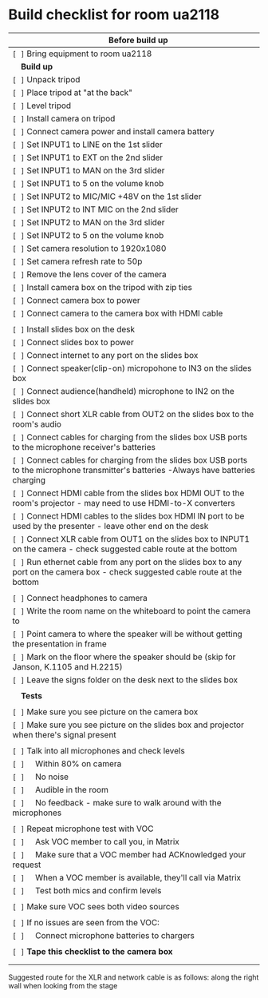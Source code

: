 # **Build checklist for room ua2118**

|&nbsp;&nbsp;&nbsp;&nbsp;**Before build up**|
|-----------|
|`[ ]` Bring equipment to room ua2118|
|&nbsp;&nbsp;&nbsp;&nbsp;**Build up** |
|`[ ]` Unpack tripod|
|`[ ]` Place tripod at "at the back"|
|`[ ]` Level tripod|
|`[ ]` Install camera on tripod|
|`[ ]` Connect camera power and install camera battery
|`[ ]` Set INPUT1 to LINE on the 1st slider
|`[ ]` Set INPUT1 to EXT on the 2nd slider
|`[ ]` Set INPUT1 to MAN on the 3rd slider
|`[ ]` Set INPUT1 to 5 on the volume knob
|`[ ]` Set INPUT2 to MIC/MIC +48V on the 1st slider
|`[ ]` Set INPUT2 to INT MIC on the 2nd slider
|`[ ]` Set INPUT2 to MAN on the 3rd slider
|`[ ]` Set INPUT2 to 5 on the volume knob
|`[ ]` Set camera resolution to 1920x1080|
|`[ ]` Set camera refresh rate to 50p
|`[ ]` Remove the lens cover of the camera
|`[ ]` Install camera box on the tripod with zip ties|
|`[ ]` Connect camera box to power
|`[ ]` Connect camera to the camera box with HDMI cable
| |
|`[ ]` Install slides box on the desk
|`[ ]` Connect slides box to power
|`[ ]` Connect internet to any port on the slides box
|`[ ]` Connect speaker(clip-on) micropohone to IN3 on the slides box
|`[ ]` Connect audience(handheld) microphone to IN2 on the slides box
|`[ ]` Connect short XLR cable from OUT2 on the slides box to the room's audio
|`[ ]` Connect cables for charging from the slides box USB ports to the microphone receiver's batteries
|`[ ]` Connect cables for charging from the slides box USB ports to the microphone transmitter's batteries -Always have batteries charging
|`[ ]` Connect HDMI cable from the slides box HDMI OUT to the room's projector - may need to use HDMI-to-X converters
|`[ ]` Connect HDMI cables to the slides box HDMI IN port to be used by the presenter - leave other end on the desk
|`[ ]` Connect XLR cable from OUT1 on the slides box to INPUT1 on the camera - check suggested cable route at the bottom
|`[ ]` Run ethernet cable from any port on the slides box to any port on the camera box - check suggested cable route at the bottom
| |
|`[ ]` Connect headphones to camera|
|`[ ]` Write the room name on the whiteboard to point the camera to|
|`[ ]` Point camera to where the speaker will be without getting the presentation in frame|
|`[ ]` Mark on the floor where the speaker should be (skip for Janson, K.1105 and H.2215)|
|`[ ]` Leave the signs folder on the desk next to the slides box
| |~~~~
|&nbsp;&nbsp;&nbsp;&nbsp;**Tests**|
| |
|`[ ]` Make sure you see picture on the camera box|
|`[ ]` Make sure you see picture on the slides box and projector when there's signal present|
| |
|`[ ]` Talk into all microphones and check levels|
|`[ ]` &nbsp;&nbsp;&nbsp;&nbsp;Within 80% on camera|
|`[ ]` &nbsp;&nbsp;&nbsp;&nbsp;No noise|
|`[ ]` &nbsp;&nbsp;&nbsp;&nbsp;Audible in the room|
|`[ ]` &nbsp;&nbsp;&nbsp;&nbsp;No feedback - make sure to walk around with the microphones|
||
|`[ ]` Repeat microphone test with VOC|
|`[ ]` &nbsp;&nbsp;&nbsp;&nbsp;Ask VOC member to call you, in Matrix |
|`[ ]` &nbsp;&nbsp;&nbsp;&nbsp;Make sure that a VOC member had ACKnowledged your request|
|`[ ]` &nbsp;&nbsp;&nbsp;&nbsp;When a VOC member is available, they'll call via Matrix|
|`[ ]` &nbsp;&nbsp;&nbsp;&nbsp;Test both mics and confirm levels |
||
|`[ ]` Make sure VOC sees both video sources|
||
|`[ ]` If no issues are seen from the VOC:|
|`[ ]` &nbsp;&nbsp;&nbsp;&nbsp;Connect microphone batteries to chargers|
| |
|`[ ]` **Tape this checklist to the camera box**|
| |
| |

Suggested route for the XLR and network cable is as follows: along the right wall when looking from the stage

